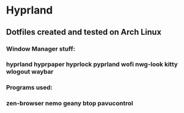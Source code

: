 # Hyprland

## Dotfiles created and tested on Arch Linux

### Window Manager stuff:
### hyprland hyprpaper hyprlock pyprland wofi nwg-look kitty wlogout waybar

### Programs used:
### zen-browser nemo geany btop pavucontrol
